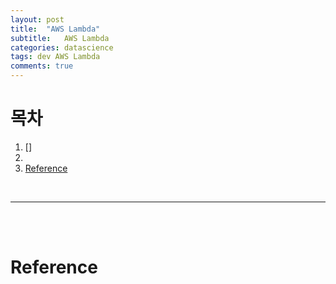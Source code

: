```yaml
---
layout: post
title:  "AWS Lambda"
subtitle:   AWS Lambda
categories: datascience
tags: dev AWS Lambda 
comments: true
---
```




# 목차
1. []
2. 
3. [Reference](#reference)

<br>

---









<br><br>

# Reference 
